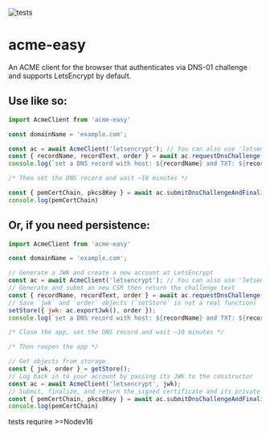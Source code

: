 ![tests](https://github.com/JonahGroendal/acme-easy/actions/workflows/node.js.yml/badge.svg)
# acme-easy
An ACME client for the browser that authenticates via DNS-01 challenge and supports LetsEncrypt by default.

## Use like so:
```javascript
import AcmeClient from 'acme-easy'

const domainName = 'example.com';

const ac = await AcmeClient('letsencrypt'); // You can also use 'letsencrypt-staging' for testing
const { recordName, recordText, order } = await ac.requestDnsChallenge(domainName);
console.log(`set a DNS record with host: ${recordName} and TXT: ${recordText}`);

/* Then set the DNS record and wait ~10 minutes */

const { pemCertChain, pkcs8Key } = await ac.submitDnsChallengeAndFinalize(order);
console.log(pemCertChain)
```

## Or, if you need persistence:
```javascript
import AcmeClient from 'acme-easy'

const domainName = 'example.com';

// Generate a JWK and create a new account at LetsEncrypt
const ac = await AcmeClient('letsencrypt'); // You can also use 'letsencrypt-staging' for testing
// Generate and submt an new CSR then return the challenge text
const { recordName, recordText, order } = await ac.requestDnsChallenge(domainName);
// Save `jwk` and `order` objects (`setStore` is not a real function)
setStore({ jwk: ac.exportJwk(), order });
console.log(`set a DNS record with host: ${recordName} and TXT: ${recordText}`);

/* Close the app, set the DNS record and wait ~10 minutes */

/* Then reopen the app */

// Get objects from storage
const { jwk, order } = getStore();
// Log back in to your account by passing its JWK to the constructor
const ac = await AcmeClient('letsencrypt', jwk);
// Submit, finalize, and return the signed certificate and its private key
const { pemCertChain, pkcs8Key } = await ac.submitDnsChallengeAndFinalize(order);
console.log(pemCertChain)
```

tests requrire >=Nodev16